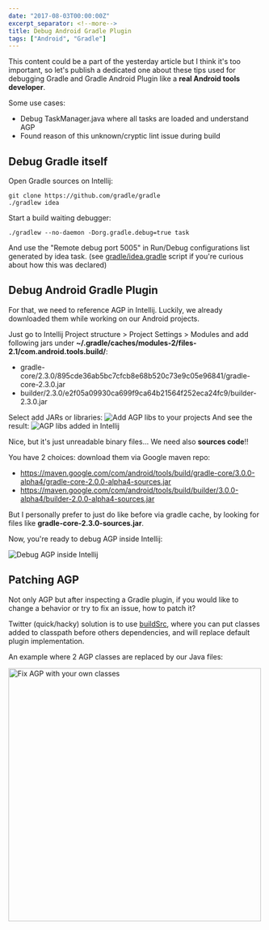 ```yaml
---
date: "2017-08-03T00:00:00Z"
excerpt_separator: <!--more-->
title: Debug Android Gradle Plugin
tags: ["Android", "Gradle"]
---
```


This content could be a part of the yesterday article but
I think it's too important, so let's publish a dedicated one about these tips
used for debugging Gradle and Gradle Android Plugin like a **real Android tools developer**.

Some use cases:

- Debug TaskManager.java where all tasks are loaded and understand AGP
- Found reason of this unknown/cryptic lint issue during build

<!--more-->

## Debug Gradle itself

Open Gradle sources on Intellij:

```
git clone https://github.com/gradle/gradle
./gradlew idea
```

Start a build waiting debugger:

```
./gradlew --no-daemon -Dorg.gradle.debug=true task
```

And use the "Remote debug port 5005" in Run/Debug configurations list generated by idea task.
(see [gradle/idea.gradle](https://github.com/gradle/gradle/tree/master/gradle/idea.gradle)
script if you're curious about how this was declared)

## Debug Android Gradle Plugin

For that, we need to reference AGP in Intellij.
Luckily, we already downloaded them while working on our Android projects.

Just go to Intellij Project structure > Project Settings > Modules and add following jars
under **~/.gradle/caches/modules-2/files-2.1/com.android.tools.build/**:

- gradle-core/2.3.0/895cde36ab5bc7cfcb8e68b520c73e9c05e96841/gradle-core-2.3.0.jar
- builder/2.3.0/e2f05a09930ca699f9ca64b21564f252eca24fc9/builder-2.3.0.jar

Select add JARs or libraries:
![Add AGP libs to your projects](/assets/images/2017-08-03-debug-android-gradle-plugin/project-add-jar.png)
And see the result:
![AGP libs added in Intellij](/assets/images/2017-08-03-debug-android-gradle-plugin/agp-added.png)

Nice, but it's just unreadable binary files... We need also **sources code**!!

You have 2 choices: download them via Google maven repo:

- https://maven.google.com/com/android/tools/build/gradle-core/3.0.0-alpha4/gradle-core-2.0.0-alpha4-sources.jar
- https://maven.google.com/com/android/tools/build/builder/3.0.0-alpha4/builder-2.0.0-alpha4-sources.jar

But I personally prefer to just do like before via gradle cache, by looking for files like **gradle-core-2.3.0-sources.jar**.

Now, you're ready to debug AGP inside Intellij:

![Debug AGP inside Intellij](/assets/images/2017-08-03-debug-android-gradle-plugin/debug-agp.png)

## Patching AGP

Not only AGP but after inspecting a Gradle plugin,
if you would like to change a behavior or try to fix an issue, how to patch it?

Twitter (quick/hacky) solution is to use [buildSrc](https://docs.gradle.org/3.3/userguide/organizing_build_logic.html#sec:build_sources),
where you can put classes added to classpath before others dependencies,
and will replace default plugin implementation.

An example where 2 AGP classes are replaced by our Java files:

<img src="/assets/images/2017-08-03-debug-android-gradle-plugin/fix-agp.png" alt="Fix AGP with your own classes" style="width: 500px;"/>
